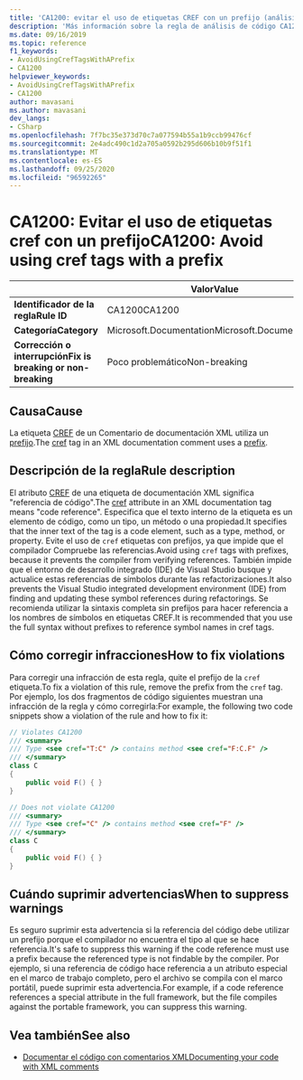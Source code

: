 ```yaml
---
title: 'CA1200: evitar el uso de etiquetas CREF con un prefijo (análisis de código)'
description: 'Más información sobre la regla de análisis de código CA1200: evitar el uso de etiquetas CREF con un prefijo'
ms.date: 09/16/2019
ms.topic: reference
f1_keywords:
- AvoidUsingCrefTagsWithAPrefix
- CA1200
helpviewer_keywords:
- AvoidUsingCrefTagsWithAPrefix
- CA1200
author: mavasani
ms.author: mavasani
dev_langs:
- CSharp
ms.openlocfilehash: 7f7bc35e373d70c7a077594b55a1b9ccb99476cf
ms.sourcegitcommit: 2e4adc490c1d2a705a0592b295d606b10b9f51f1
ms.translationtype: MT
ms.contentlocale: es-ES
ms.lasthandoff: 09/25/2020
ms.locfileid: "96592265"
---
```

# <a name="ca1200-avoid-using-cref-tags-with-a-prefix"></a><span data-ttu-id="f41b2-103">CA1200: Evitar el uso de etiquetas cref con un prefijo</span><span class="sxs-lookup"><span data-stu-id="f41b2-103">CA1200: Avoid using cref tags with a prefix</span></span>

| | <span data-ttu-id="f41b2-104">Valor</span><span class="sxs-lookup"><span data-stu-id="f41b2-104">Value</span></span> |
|-|-|
| <span data-ttu-id="f41b2-105">**Identificador de la regla**</span><span class="sxs-lookup"><span data-stu-id="f41b2-105">**Rule ID**</span></span> |<span data-ttu-id="f41b2-106">CA1200</span><span class="sxs-lookup"><span data-stu-id="f41b2-106">CA1200</span></span>|
| <span data-ttu-id="f41b2-107">**Categoría**</span><span class="sxs-lookup"><span data-stu-id="f41b2-107">**Category**</span></span> |<span data-ttu-id="f41b2-108">Microsoft.Documentation</span><span class="sxs-lookup"><span data-stu-id="f41b2-108">Microsoft.Documentation</span></span>|
| <span data-ttu-id="f41b2-109">**Corrección o interrupción**</span><span class="sxs-lookup"><span data-stu-id="f41b2-109">**Fix is breaking or non-breaking**</span></span> |<span data-ttu-id="f41b2-110">Poco problemático</span><span class="sxs-lookup"><span data-stu-id="f41b2-110">Non-breaking</span></span>|

## <a name="cause"></a><span data-ttu-id="f41b2-111">Causa</span><span class="sxs-lookup"><span data-stu-id="f41b2-111">Cause</span></span>

<span data-ttu-id="f41b2-112">La etiqueta [CREF](../../../csharp/programming-guide/xmldoc/cref-attribute.md) de un Comentario de documentación XML utiliza un [prefijo](../../../csharp/programming-guide/xmldoc/processing-the-xml-file.md).</span><span class="sxs-lookup"><span data-stu-id="f41b2-112">The [cref](../../../csharp/programming-guide/xmldoc/cref-attribute.md) tag in an XML documentation comment uses a [prefix](../../../csharp/programming-guide/xmldoc/processing-the-xml-file.md).</span></span>

## <a name="rule-description"></a><span data-ttu-id="f41b2-113">Descripción de la regla</span><span class="sxs-lookup"><span data-stu-id="f41b2-113">Rule description</span></span>

<span data-ttu-id="f41b2-114">El atributo [CREF](../../../csharp/programming-guide/xmldoc/cref-attribute.md) de una etiqueta de documentación XML significa "referencia de código".</span><span class="sxs-lookup"><span data-stu-id="f41b2-114">The [cref](../../../csharp/programming-guide/xmldoc/cref-attribute.md) attribute in an XML documentation tag means "code reference".</span></span> <span data-ttu-id="f41b2-115">Especifica que el texto interno de la etiqueta es un elemento de código, como un tipo, un método o una propiedad.</span><span class="sxs-lookup"><span data-stu-id="f41b2-115">It specifies that the inner text of the tag is a code element, such as a type, method, or property.</span></span> <span data-ttu-id="f41b2-116">Evite el uso de `cref` etiquetas con prefijos, ya que impide que el compilador Compruebe las referencias.</span><span class="sxs-lookup"><span data-stu-id="f41b2-116">Avoid using `cref` tags with prefixes, because it prevents the compiler from verifying references.</span></span> <span data-ttu-id="f41b2-117">También impide que el entorno de desarrollo integrado (IDE) de Visual Studio busque y actualice estas referencias de símbolos durante las refactorizaciones.</span><span class="sxs-lookup"><span data-stu-id="f41b2-117">It also prevents the Visual Studio integrated development environment (IDE) from finding and updating these symbol references during refactorings.</span></span> <span data-ttu-id="f41b2-118">Se recomienda utilizar la sintaxis completa sin prefijos para hacer referencia a los nombres de símbolos en etiquetas CREF.</span><span class="sxs-lookup"><span data-stu-id="f41b2-118">It is recommended that you use the full syntax without prefixes to reference symbol names in cref tags.</span></span>

## <a name="how-to-fix-violations"></a><span data-ttu-id="f41b2-119">Cómo corregir infracciones</span><span class="sxs-lookup"><span data-stu-id="f41b2-119">How to fix violations</span></span>

<span data-ttu-id="f41b2-120">Para corregir una infracción de esta regla, quite el prefijo de la `cref` etiqueta.</span><span class="sxs-lookup"><span data-stu-id="f41b2-120">To fix a violation of this rule, remove the prefix from the `cref` tag.</span></span> <span data-ttu-id="f41b2-121">Por ejemplo, los dos fragmentos de código siguientes muestran una infracción de la regla y cómo corregirla:</span><span class="sxs-lookup"><span data-stu-id="f41b2-121">For example, the following two code snippets show a violation of the rule and how to fix it:</span></span>

```csharp
// Violates CA1200
/// <summary>
/// Type <see cref="T:C" /> contains method <see cref="F:C.F" />
/// </summary>
class C
{
    public void F() { }
}
```

```csharp
// Does not violate CA1200
/// <summary>
/// Type <see cref="C" /> contains method <see cref="F" />
/// </summary>
class C
{
    public void F() { }
}
```

## <a name="when-to-suppress-warnings"></a><span data-ttu-id="f41b2-122">Cuándo suprimir advertencias</span><span class="sxs-lookup"><span data-stu-id="f41b2-122">When to suppress warnings</span></span>

<span data-ttu-id="f41b2-123">Es seguro suprimir esta advertencia si la referencia del código debe utilizar un prefijo porque el compilador no encuentra el tipo al que se hace referencia.</span><span class="sxs-lookup"><span data-stu-id="f41b2-123">It's safe to suppress this warning if the code reference must use a prefix because the referenced type is not findable by the compiler.</span></span> <span data-ttu-id="f41b2-124">Por ejemplo, si una referencia de código hace referencia a un atributo especial en el marco de trabajo completo, pero el archivo se compila con el marco portátil, puede suprimir esta advertencia.</span><span class="sxs-lookup"><span data-stu-id="f41b2-124">For example, if a code reference references a special attribute in the full framework, but the file compiles against the portable framework, you can suppress this warning.</span></span>

## <a name="see-also"></a><span data-ttu-id="f41b2-125">Vea también</span><span class="sxs-lookup"><span data-stu-id="f41b2-125">See also</span></span>

- [<span data-ttu-id="f41b2-126">Documentar el código con comentarios XML</span><span class="sxs-lookup"><span data-stu-id="f41b2-126">Documenting your code with XML comments</span></span>](../../../csharp/codedoc.md)
